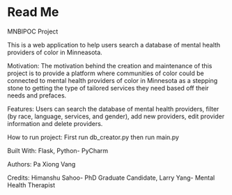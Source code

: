 # Read Me 

MNBIPOC Project

This is a web application to help users search a database of mental health providers of color in Minneasota.

Motivation: The motivation behind the creation and maintenance of this project is to provide a platform where communities of color could be connected to mental health providers of color in Minnesota as a stepping stone to getting the type of tailored services they need based off their needs and prefaces.  

Features: Users can search the database of mental health providers, filter (by race, language, services, and gender), add new providers, edit provider information and delete providers. 

How to run project: First run db_creator.py then run main.py

Built With: Flask, Python- PyCharm

Authors: Pa Xiong Vang

Credits: Himanshu Sahoo- PhD Graduate Candidate, Larry Yang- Mental Health Therapist
